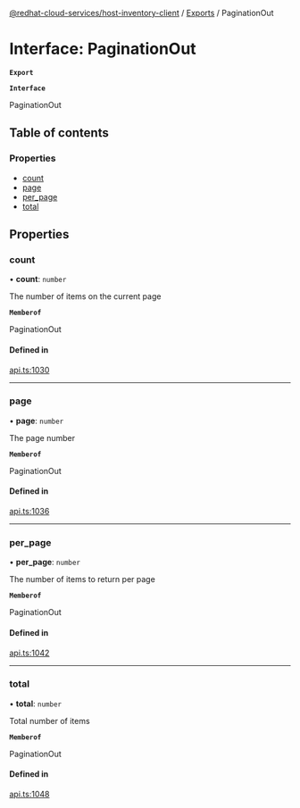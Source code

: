 [@redhat-cloud-services/host-inventory-client](../README.md) / [Exports](../modules.md) / PaginationOut

# Interface: PaginationOut

**`Export`**

**`Interface`**

PaginationOut

## Table of contents

### Properties

- [count](PaginationOut.md#count)
- [page](PaginationOut.md#page)
- [per\_page](PaginationOut.md#per_page)
- [total](PaginationOut.md#total)

## Properties

### count

• **count**: `number`

The number of items on the current page

**`Memberof`**

PaginationOut

#### Defined in

[api.ts:1030](https://github.com/gkarat/javascript-clients/blob/master/packages/host-inventory/api.ts#L1030)

___

### page

• **page**: `number`

The page number

**`Memberof`**

PaginationOut

#### Defined in

[api.ts:1036](https://github.com/gkarat/javascript-clients/blob/master/packages/host-inventory/api.ts#L1036)

___

### per\_page

• **per\_page**: `number`

The number of items to return per page

**`Memberof`**

PaginationOut

#### Defined in

[api.ts:1042](https://github.com/gkarat/javascript-clients/blob/master/packages/host-inventory/api.ts#L1042)

___

### total

• **total**: `number`

Total number of items

**`Memberof`**

PaginationOut

#### Defined in

[api.ts:1048](https://github.com/gkarat/javascript-clients/blob/master/packages/host-inventory/api.ts#L1048)

